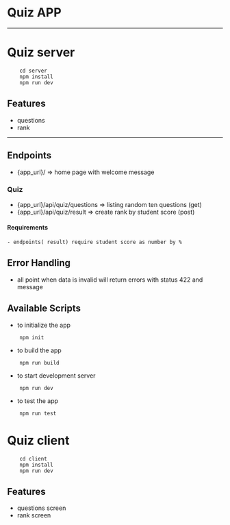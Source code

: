 # Quiz APP

---

# Quiz server

```shell
    cd server
    npm install
    npm run dev
```

## Features

- questions
- rank

---

## Endpoints

- {app_url}/ => home page with welcome message

### Quiz

- {app_url}/api/quiz/questions => listing random ten questions (get)
- {app_url}/api/quiz/result => create rank by student score (post)

#### Requirements

    - endpoints( result) require student score as number by %

## Error Handling

- all point when data is invalid will return errors with status 422 and message

## Available Scripts

- to initialize the app

```shell
    npm init
```

- to build the app

```shell
    npm run build
```

- to start development server

```shell
    npm run dev
```

- to test the app

```shell
    npm run test
```

# Quiz client

```shell
    cd client
    npm install
    npm run dev
```

## Features

- questions screen
- rank screen
